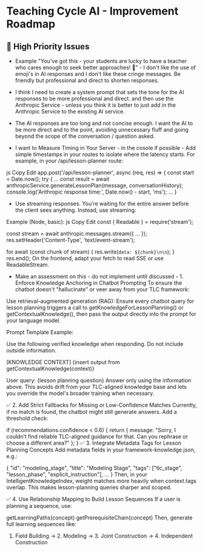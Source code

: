 # Teaching Cycle AI - Improvement Roadmap

## 🎯 High Priority Issues

- Example "You've got this - your students are lucky to have a teacher who cares enough to seek better approaches! 💪" - I don't like the use of emoji's in AI responses and I don't like these cringe messages. Be friendly but professional and direct to shorten responses. 

- I think I need to create a system prompt that sets the tone for the AI responses to be more professional and direct. and then use the Anthropic Service - unless you think it is better to just add in the Anthropic Service to the existing AI service.

- The AI responses are too long and not concise enough. I want the AI to be more direct and to the point, avoiding unnecessary fluff and going beyond the scope of the conversation / question asked.

- I want to Measure Timing in Your Server - in the cosole if possible - Add simple timestamps in your routes to isolate where the latency starts. For example, in your /api/lesson-planner route:

js
Copy
Edit
app.post('/api/lesson-planner', async (req, res) => {
  const start = Date.now();
  try {
    ...
    const result = await anthropicService.generateLessonPlan(message, conversationHistory);
    console.log('Anthropic response time:', Date.now() - start, 'ms');
    ...
  }
  
  - Use streaming responses. You’re waiting for the entire answer before the client sees anything. Instead, use streaming:

Example (Node, basic):
js
Copy
Edit
const { Readable } = require('stream');

const stream = await anthropic.messages.stream({ ... });
res.setHeader('Content-Type', 'text/event-stream');

for await (const chunk of stream) {
  res.write(`data: ${chunk}\n\n`);
}
res.end();
On the frontend, adapt your fetch to read SSE or use ReadableStream.

- Make an assessment on this - do not implement until discussed - 1. Enforce Knowledge Anchoring in Chatbot Prompting
To ensure the chatbot doesn't "hallucinate" or veer away from your TLC framework:

Use retrieval-augmented generation (RAG): Ensure every chatbot query for lesson planning triggers a call to getKnowledgeForLessonPlanning() or getContextualKnowledge(), then pass the output directly into the prompt for your language model.

Prompt Template Example:

Use the following verified knowledge when responding. Do not include outside information.

[KNOWLEDGE CONTEXT]
{insert output from getContextualKnowledge(context)}

User query: {lesson planning question}
Answer only using the information above.
This avoids drift from your TLC-aligned knowledge base and lets you override the model's broader training when necessary.

✅ 2. Add Strict Fallbacks for Missing or Low-Confidence Matches
Currently, if no match is found, the chatbot might still generate answers. Add a threshold check:

if (recommendations.confidence < 0.6) {
  return {
    message: "Sorry, I couldn’t find reliable TLC-aligned guidance for that. Can you rephrase or choose a different area?"
  };
}
✅ 3. Integrate Metadata Tags for Lesson Planning Concepts
Add metadata fields in your framework-knowledge.json, e.g.:

{
  "id": "modeling_stage",
  "title": "Modeling Stage",
  "tags": ["tlc_stage", "lesson_phase", "explicit_instruction"],
  ...
}
Then, in your IntelligentKnowledgeIndex, weight matches more heavily when context.tags overlap. This makes lesson-planning queries sharper and scoped.

✅ 4. Use Relationship Mapping to Build Lesson Sequences
If a user is planning a sequence, use:

getLearningPaths(concept)
getPrerequisiteChain(concept)
Then, generate full learning sequences like:

1. Field Building → 2. Modeling → 3. Joint Construction → 4. Independent Construction